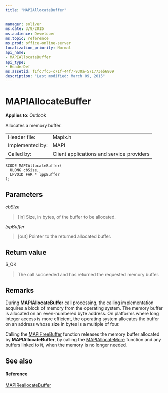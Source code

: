 ```yaml
---
title: "MAPIAllocateBuffer"
 
 
manager: soliver
ms.date: 3/9/2015
ms.audience: Developer
ms.topic: reference
ms.prod: office-online-server
localization_priority: Normal
api_name:
- MAPIAllocateBuffer
api_type:
- HeaderDef
ms.assetid: f1fc7fc5-c71f-44f7-930a-571773eb6809
description: "Last modified: March 09, 2015"
---
```


# MAPIAllocateBuffer

  
  
**Applies to**: Outlook 
  
Allocates a memory buffer. 
  
|||
|:-----|:-----|
|Header file:  <br/> |Mapix.h  <br/> |
|Implemented by:  <br/> |MAPI  <br/> |
|Called by:  <br/> |Client applications and service providers  <br/> |
   
```
SCODE MAPIAllocateBuffer(
  ULONG cbSize,
  LPVOID FAR * lppBuffer
);
```

## Parameters

 _cbSize_
  
> [in] Size, in bytes, of the buffer to be allocated. 
    
 _lppBuffer_
  
> [out] Pointer to the returned allocated buffer.
    
## Return value

S_OK 
  
> The call succeeded and has returned the requested memory buffer.
    
## Remarks

During **MAPIAllocateBuffer** call processing, the calling implementation acquires a block of memory from the operating system. The memory buffer is allocated on an even-numbered byte address. On platforms where long integer access is more efficient, the operating system allocates the buffer on an address whose size in bytes is a multiple of four. 
  
Calling the [MAPIFreeBuffer](mapifreebuffer.md) function releases the memory buffer allocated by **MAPIAllocateBuffer**, by calling the [MAPIAllocateMore](mapiallocatemore.md) function and any buffers linked to it, when the memory is no longer needed. 
  
## See also

#### Reference

[MAPIReallocateBuffer](mapireallocatebuffer.md)

